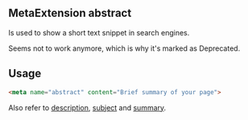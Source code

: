 ## MetaExtension abstract 

Is used to show a short text snippet in search engines. 

Seems not to work anymore, which is why it's marked as <span class="badge bg-secondary">Deprecated</span>.

## Usage

````html
<meta name="abstract" content="Brief summary of your page">
````

Also refer to [description](description.md), [subject](subject.md) and [summary](summary.md).
